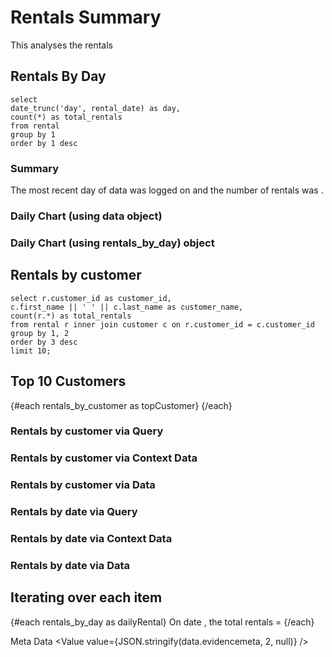 # Rentals Summary

This analyses the rentals

## Rentals By Day

```rentals_by_day
select
date_trunc('day', rental_date) as day, 
count(*) as total_rentals 
from rental 
group by 1
order by 1 desc
```

### Summary
The most recent day of data was logged on <Value data={data.rentals_by_day} fmt=date/> and the number of rentals was <Value data={data.rentals_by_day} column="total_rentals"/>.

### Daily Chart (using data object)

<LineChart 
    data={data.rentals_by_day} 
    x=day 
    y=total_rentals
/>

### Daily Chart (using rentals_by_day) object

<LineChart 
    data={rentals_by_day} 
    x=day 
    y=total_rentals
/>


## Rentals by customer

```rentals_by_customer
select r.customer_id as customer_id,
c.first_name || ' ' || c.last_name as customer_name, 
count(r.*) as total_rentals
from rental r inner join customer c on r.customer_id = c.customer_id
group by 1, 2         
order by 3 desc
limit 10;
```
## Top 10 Customers
{#each rentals_by_customer as topCustomer}
    <DataTable data={[topCustomer]}/>
{/each}

### Rentals by customer via Query
<DataTable queryID=rentals_by_customer />

### Rentals by customer via Context Data
<DataTable data={rentals_by_customer} />

### Rentals by customer via Data
<DataTable data={data.rentals_by_customer} />


### Rentals by date via Query
<DataTable queryID='rentals_by_day' />

### Rentals by date via Context Data
<DataTable data={rentals_by_day} />

### Rentals by date via Data
<DataTable data={data.rentals_by_day} />

## Iterating over each item
{#each rentals_by_day as dailyRental}
    On date <Value value= {dailyRental.day}/>, the total rentals = <Value value= {dailyRental.total_rentals}/>
    <DataTable data={dailyRental._evidenceColumnTypes} />
{/each}

Meta Data
<Value value={JSON.stringify(data.evidencemeta, 2, null)} />

<br/>

